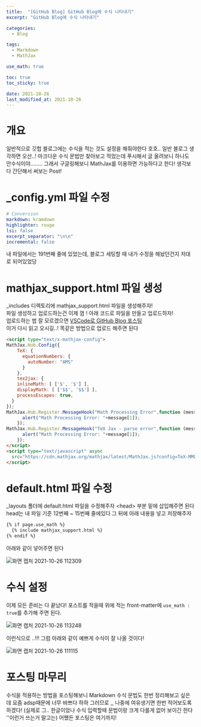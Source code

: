 ```yaml
---
title:  "[GitHub Blog] GitHub Blog에 수식 나타내기"
excerpt: "GitHub Blog에 수식 나타내기"

categories:
  - Blog

tags:
  - Markdown
  - MathJax

use_math: true

toc: true
toc_sticky: true

date: 2021-10-26
last_modified_at: 2021-10-26
---
```


# 개요
일반적으로 깃헙 블로그에는 수식을 적는 것도 설정을 해줘야한다 호호.. 일반 블로그 생각하면 오산..! 마크다운 수식 문법만 찾아보고 적었는데 푸시해서 글 올려보니 하나도 안수식이야........ 그래서 구글링해보니 MathJax를 이용하면 가능하다고 한다! 생각보다 간단해서 써보는 Post!

# _config.yml 파일 수정

```yml
# Conversion
markdown: kramdown
highlighter: rouge
lsi: false
excerpt_separator: "\n\n"
incremental: false
```

내 파일에서는 191번째 줄에 있었는데, 블로그 세팅할 때 내가 수정을 해놨던건지 저대로 되어있었당  

# mathjax_support.html 파일 생성
_includes 디렉토리에 mathjax_support.html 파일을 생성해주자!  
파일 생성하고 업로드하는건 이제 껌 ! 아래 코드로 파일을 만들고 업로드하자!   
업로드하는 법 잘 모르겠으면 [VSCode로 GitHub Blog 포스팅](https://kshway.github.io/blog/vscode/Blog-posting/)  
이거 다시 읽고 오시길..! 똑같은 방법으로 업로드 해주면 된다

```html
<script type="text/x-mathjax-config">
MathJax.Hub.Config({
    TeX: {
      equationNumbers: {
        autoNumber: "AMS"
      }
    },
    tex2jax: {
    inlineMath: [ ['$', '$'] ],
    displayMath: [ ['$$', '$$'] ],
    processEscapes: true,
  }
});
MathJax.Hub.Register.MessageHook("Math Processing Error",function (message) {
	  alert("Math Processing Error: "+message[1]);
	});
MathJax.Hub.Register.MessageHook("TeX Jax - parse error",function (message) {
	  alert("Math Processing Error: "+message[1]);
	});
</script>
<script type="text/javascript" async
  src="https://cdn.mathjax.org/mathjax/latest/MathJax.js?config=TeX-MML-AM_CHTML">
</script>
```

# default.html 파일 수정
_layouts 폴더에 default.html 파일을 수정해주자 \<head> 부분 밑에 삽입해주면 된다  
head는 내 파일 기준 12번째 ~ 15번째 줄에있다 그 뒤에 아래 내용을 넣고 저장해주자  

```html
{% if page.use_math %}
  {% include mathjax_support.html %}
{% endif %}
```
아래와 같이 넣어주면 된다  

![화면 캡처 2021-10-26 112309](https://user-images.githubusercontent.com/91586956/138798437-74bc011b-ae68-4c1c-a94b-df55ad97555d.png)  

# 수식 설정
이제 모든 준비는 다 끝났다! 포스트를 적을때 위에 적는 front-matter에 ``` use_math : true ```를 추가해 주면 된다.  

![화면 캡처 2021-10-26 113248](https://user-images.githubusercontent.com/91586956/138799010-c01557a6-d83a-4aa8-a051-85c3b4be19d7.png)  

이런식으로 ..!!! 그럼 아래와 같이 예쁘게 수식이 잘 나올 것이다!  

![화면 캡처 2021-10-26 111115](https://user-images.githubusercontent.com/91586956/138798667-62b69825-0b3f-4fcc-b48a-8c9ef57ea0f4.png)

# 포스팅 마무리
수식을 적용하는 방법을 포스팅해보니 Markdown 수식 문법도 한번 정리해보고 싶은데 요즘 adsp때문에 너무 바쁘다 하하 그러므로 ,, 나중에 여유생기면 한번 적어보도록 하겠다! (실제로 그.. 한글이었나 수식 입력할때 문법이랑 크게 다를게 없어 보이긴 한다 '\'이런거 쓰는거 말고는) 어쨌든 포스팅은 여기까지!
